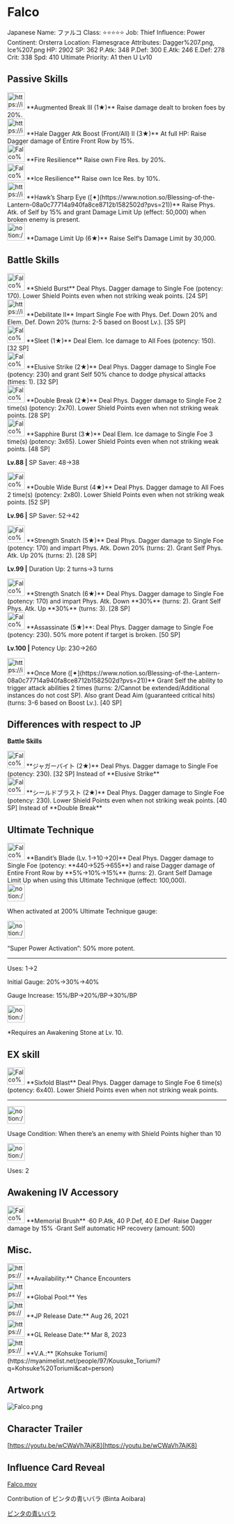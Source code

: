 # Falco

Japanese Name: ファルコ
Class: ⭐️⭐️⭐️⭐️⭐️
Job: Thief
Influence: Power
Continent: Orsterra
Location: Flamesgrace
Attributes: Dagger%207.png, Ice%207.png
HP: 2902
SP: 362
P.Atk: 348
P.Def: 300
E.Atk: 246
E.Def: 278
Crit: 338
Spd: 410
Ultimate Priority: A1 then U Lv10

## Passive Skills

<aside>
<img src="https://img.game8.jp/6930253/55902f882e7936c2fc2fe56ca8d07e7f.png/show" alt="https://img.game8.jp/6930253/55902f882e7936c2fc2fe56ca8d07e7f.png/show" width="40px" /> **Augmented Break III (1★)**
Raise damage dealt to broken foes by 20%.

</aside>

<aside>
<img src="https://img.game8.jp/6930258/cee0e543ac0945f342a6745689599032.png/show" alt="https://img.game8.jp/6930258/cee0e543ac0945f342a6745689599032.png/show" width="40px" /> **Hale Dagger Atk Boost (Front/All) II (3★)**
At full HP: Raise Dagger damage of Entire Front Row by 15%.

</aside>

<aside>
<img src="Falco%200553966504eb4401aece17059442633b/Fire_Resilience.png" alt="Falco%200553966504eb4401aece17059442633b/Fire_Resilience.png" width="40px" /> **Fire Resilience**
Raise own Fire Res. by 20%.

</aside>

<aside>
<img src="Falco%200553966504eb4401aece17059442633b/Ice_Resilience.png" alt="Falco%200553966504eb4401aece17059442633b/Ice_Resilience.png" width="40px" /> **Ice Resilience**
Raise own Ice Res. by 10%.

</aside>

<aside>
<img src="https://img.game8.jp/6930264/24b55d7577091c0cb934eef83b75b2c5.png/show" alt="https://img.game8.jp/6930264/24b55d7577091c0cb934eef83b75b2c5.png/show" width="40px" /> **Hawk’s Sharp Eye ([✦](https://www.notion.so/Blessing-of-the-Lantern-08a0c77714a940fa8ce8712b1582502d?pvs=21))**
Raise Phys. Atk. of Self by 15% and grant Damage Limit Up (effect: 50,000) when broken enemy is present.

</aside>

<aside>
<img src="notion://custom_emoji/2482af5e-3bb7-4af8-a110-df4150e44521/17debbc6-5396-80a6-933a-007af3a7f551" alt="notion://custom_emoji/2482af5e-3bb7-4af8-a110-df4150e44521/17debbc6-5396-80a6-933a-007af3a7f551" width="40px" /> **Damage Limit Up (6★)**
Raise Self’s Damage Limit by 30,000.

</aside>

## Battle Skills

<aside>
<img src="Falco%200553966504eb4401aece17059442633b/Dagger.png" alt="Falco%200553966504eb4401aece17059442633b/Dagger.png" width="40px" /> **Shield Burst**
Deal Phys. Dagger damage to Single Foe (potency: 170). Lower Shield Points even when not striking weak points. [24 SP]

</aside>

<aside>
<img src="https://img.game8.jp/6909196/ce50237128dbdac99dd75aad5895bba1.png/show" alt="https://img.game8.jp/6909196/ce50237128dbdac99dd75aad5895bba1.png/show" width="40px" /> **Debilitate II**
 Impart Single Foe with Phys. Def. Down 20% and Elem. Def. Down 20% (turns: 2-5 based on Boost Lv.). [35 SP]

</aside>

<aside>
<img src="Falco%200553966504eb4401aece17059442633b/Ice.png" alt="Falco%200553966504eb4401aece17059442633b/Ice.png" width="40px" /> **Sleet (1★)**
Deal Elem. Ice damage to All Foes (potency: 150). [32 SP]

</aside>

<aside>
<img src="Falco%200553966504eb4401aece17059442633b/Dagger%201.png" alt="Falco%200553966504eb4401aece17059442633b/Dagger%201.png" width="40px" /> **Elusive Strike (2★)**
Deal Phys. Dagger damage to Single Foe (potency: 230) and grant Self 50% chance to dodge physical attacks (times: 1). [32 SP]

</aside>

<aside>
<img src="Falco%200553966504eb4401aece17059442633b/Dagger%202.png" alt="Falco%200553966504eb4401aece17059442633b/Dagger%202.png" width="40px" /> **Double Break (2★)**
Deal Phys. Dagger damage to Single Foe 2 time(s) (potency: 2x70). Lower Shield Points even when not striking weak points. [28 SP]

</aside>

<aside>
<img src="Falco%200553966504eb4401aece17059442633b/Ice%201.png" alt="Falco%200553966504eb4401aece17059442633b/Ice%201.png" width="40px" /> **Sapphire Burst (3★)**
Deal Elem. Ice damage to Single Foe 3 time(s) (potency: 3x65). Lower Shield Points even when not striking weak points. [48 SP]

**Lv.88 |** SP Saver: 48→38

</aside>

<aside>
<img src="Falco%200553966504eb4401aece17059442633b/Dagger%203.png" alt="Falco%200553966504eb4401aece17059442633b/Dagger%203.png" width="40px" /> **Double Wide Burst (4★)**
Deal Phys. Dagger damage to All Foes 2 time(s) (potency: 2x80). Lower Shield Points even when not striking weak points. [52 SP]

**Lv.96 |** SP Saver: 52→42

</aside>

<aside>
<img src="Falco%200553966504eb4401aece17059442633b/Dagger%204.png" alt="Falco%200553966504eb4401aece17059442633b/Dagger%204.png" width="40px" /> **Strength Snatch (5★)**
Deal Phys. Dagger damage to Single Foe (potency: 170) and impart Phys. Atk. Down 20% (turns: 2). Grant Self Phys. Atk. Up 20% (turns: 2). [28 SP]

**Lv.99 |** Duration Up: 2 turns→3 turns

<aside>
<img src="Falco%200553966504eb4401aece17059442633b/Dagger%204.png" alt="Falco%200553966504eb4401aece17059442633b/Dagger%204.png" width="40px" /> **Strength Snatch (6★)**
Deal Phys. Dagger damage to Single Foe (potency: 170) and impart Phys. Atk. Down **30%** (turns: 2). Grant Self Phys. Atk. Up **30%** (turns: 3). [28 SP]

</aside>

</aside>

<aside>
<img src="Falco%200553966504eb4401aece17059442633b/Dagger%205.png" alt="Falco%200553966504eb4401aece17059442633b/Dagger%205.png" width="40px" /> **Assassinate (5★)**: Deal Phys. Dagger damage to Single Foe (potency: 230). 50% more potent if target is broken. [50 SP]

**Lv.100 |** Potency Up: 230→260

</aside>

<aside>
<img src="https://img.game8.jp/6909195/fb1af3b553f4112d4403e0f7452fd2a2.png/show" alt="https://img.game8.jp/6909195/fb1af3b553f4112d4403e0f7452fd2a2.png/show" width="40px" /> **Once More ([✦](https://www.notion.so/Blessing-of-the-Lantern-08a0c77714a940fa8ce8712b1582502d?pvs=21))**
Grant Self the ability to trigger attack abilities 2 times (turns: 2/Cannot be extended/Additional instances do not cost SP). Also grant Dead Aim (guaranteed critical hits) (turns: 3-6 based on Boost Lv.). [40 SP]

</aside>

## Differences with respect to JP

**Battle Skills**

<aside>
<img src="Falco%200553966504eb4401aece17059442633b/Dagger%206.png" alt="Falco%200553966504eb4401aece17059442633b/Dagger%206.png" width="40px" /> **ジャガーバイト (2★)**
Deal Phys. Dagger damage to Single Foe (potency: 230). [32 SP]
Instead of **Elusive Strike**

</aside>

<aside>
<img src="Falco%200553966504eb4401aece17059442633b/Dagger%206.png" alt="Falco%200553966504eb4401aece17059442633b/Dagger%206.png" width="40px" /> **シールドブラスト (2★)**
Deal Phys. Dagger damage to Single Foe (potency: 230). Lower Shield Points even when not striking weak points. [40 SP]
Instead of **Double Break**

</aside>

## Ultimate Technique

<aside>
<img src="Falco%200553966504eb4401aece17059442633b/Dagger%207.png" alt="Falco%200553966504eb4401aece17059442633b/Dagger%207.png" width="40px" /> **Bandit’s Blade (Lv. 1→10→20)**
Deal Phys. Dagger damage to Single Foe (potency: **440→525→655**) and raise Dagger damage of Entire Front Row by **5%→10%→15%** (turns: 2). Grant Self Damage Limit Up when using this Ultimate Technique (effect: 100,000).

<aside>
<img src="notion://custom_emoji/2482af5e-3bb7-4af8-a110-df4150e44521/137ebbc6-5396-80a2-a199-007a067e9993" alt="notion://custom_emoji/2482af5e-3bb7-4af8-a110-df4150e44521/137ebbc6-5396-80a2-a199-007a067e9993" width="40px" />

When activated at 200% Ultimate Technique gauge:

<aside>
<img src="notion://custom_emoji/2482af5e-3bb7-4af8-a110-df4150e44521/193ebbc6-5396-8035-8eea-007a52e85f9d" alt="notion://custom_emoji/2482af5e-3bb7-4af8-a110-df4150e44521/193ebbc6-5396-8035-8eea-007a52e85f9d" width="40px" />

“Super Power Activation”: 50% more potent.

</aside>

</aside>

---

Uses:
1→2

Initial Gauge:
20%→30%→40%

Gauge Increase:
15%/BP→20%/BP→30%/BP

<aside>
<img src="notion://custom_emoji/2482af5e-3bb7-4af8-a110-df4150e44521/182ebbc6-5396-80af-9978-007ac248795b" alt="notion://custom_emoji/2482af5e-3bb7-4af8-a110-df4150e44521/182ebbc6-5396-80af-9978-007ac248795b" width="40px" />

*Requires an Awakening Stone at Lv. 10.

</aside>

</aside>

## EX skill

<aside>
<img src="Falco%200553966504eb4401aece17059442633b/Dagger%207.png" alt="Falco%200553966504eb4401aece17059442633b/Dagger%207.png" width="40px" /> **Sixfold Blast**
Deal Phys. Dagger damage to Single Foe 6 time(s) (potency: 6x40). Lower Shield Points even when not striking weak points.

---

<aside>
<img src="notion://custom_emoji/2482af5e-3bb7-4af8-a110-df4150e44521/137ebbc6-5396-802c-b9bc-007a54884b6f" alt="notion://custom_emoji/2482af5e-3bb7-4af8-a110-df4150e44521/137ebbc6-5396-802c-b9bc-007a54884b6f" width="40px" />

Usage Condition: When there’s an enemy with Shield Points higher than 10

</aside>

<aside>
<img src="notion://custom_emoji/2482af5e-3bb7-4af8-a110-df4150e44521/137ebbc6-5396-80ba-9f36-007a936447ac" alt="notion://custom_emoji/2482af5e-3bb7-4af8-a110-df4150e44521/137ebbc6-5396-80ba-9f36-007a936447ac" width="40px" />

Uses: 2

</aside>

</aside>

## Awakening IV Accessory

<aside>
<img src="Falco%200553966504eb4401aece17059442633b/Awakening_IV.png" alt="Falco%200553966504eb4401aece17059442633b/Awakening_IV.png" width="40px" /> **Memorial Brush**
·60 P.Atk, 40 P.Def, 40 E.Def
·Raise Dagger damage by 15%
·Grant Self automatic HP recovery (amount: 500)

</aside>

## Misc.

<aside>
<img src="https://www.notion.so/icons/gift_gray.svg" alt="https://www.notion.so/icons/gift_gray.svg" width="40px" /> **Availability:** Chance Encounters

</aside>

<aside>
<img src="https://www.notion.so/icons/globe_gray.svg" alt="https://www.notion.so/icons/globe_gray.svg" width="40px" /> **Global Pool:** Yes

</aside>

<aside>
<img src="https://www.notion.so/icons/calendar_red.svg" alt="https://www.notion.so/icons/calendar_red.svg" width="40px" /> **JP Release Date:**
Aug 26, 2021

</aside>

<aside>
<img src="https://www.notion.so/icons/calendar_blue.svg" alt="https://www.notion.so/icons/calendar_blue.svg" width="40px" /> **GL Release Date:**
Mar 8, 2023

</aside>

<aside>
<img src="https://www.notion.so/icons/microphone_gray.svg" alt="https://www.notion.so/icons/microphone_gray.svg" width="40px" /> **V.A.:** [Kohsuke Toriumi](https://myanimelist.net/people/97/Kousuke_Toriumi?q=Kohsuke%20Toriumi&cat=person)

</aside>

## Artwork

![Falco.png](Falco%200553966504eb4401aece17059442633b/Falco.png)

## Character Trailer

[https://youtu.be/wCWaVh7AjK8](https://youtu.be/wCWaVh7AjK8)

## Influence Card Reveal

[Falco.mov](Falco%200553966504eb4401aece17059442633b/Falco.mov)

Contribution of ビンタの青いバラ (Binta Aoibara)

[ビンタの青いバラ](https://www.youtube.com/@binta_aoibara)
